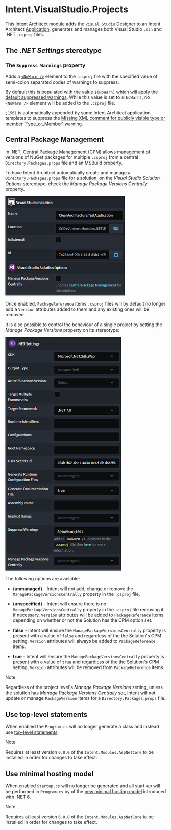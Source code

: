 # Intent.VisualStudio.Projects

This [Intent Architect](https://intentarchitect.com/) module adds the `Visual Studio` [Designer](https://docs.intentarchitect.com/articles/application-development/modelling/about-designers/about-designers.html) to an Intent Architect [Application](https://docs.intentarchitect.com/articles/application-development/applications-and-solutions/about-applications/about-applications.html), generates and manages both Visual Studio `.sln` and .NET `.csproj` files.

## The _.NET Settings_ stereotype

### The `Suppress Warnings` property

Adds  a [`<NoWarn />`](https://learn.microsoft.com/dotnet/csharp/language-reference/compiler-options/errors-warnings#nowarn) element to the `.csproj` file with the specified value of semi-colon separated codes of warnings to suppress.

By default this is populated with the value `$(NoWarn)` which will apply the [default suppressed warnings](https://github.com/dotnet/sdk/blob/2eb6c546931b5bcb92cd3128b93932a980553ea1/src/Tasks/Microsoft.NET.Build.Tasks/targets/Microsoft.NET.Sdk.CSharp.props#L16). While this value is set to `$(NoWarn)`, no `<NoWarn />` element will be added to the `.csproj` file.

`;1561` is automatically appended by some Intent Architect application templates to suppress the [Missing XML comment for publicly visible type or member 'Type_or_Member'](https://learn.microsoft.com/dotnet/csharp/language-reference/compiler-messages/cs1591) warning.

## Central Package Management

In .NET, [Central Package Management (CPM)](https://learn.microsoft.com/nuget/consume-packages/central-package-management) allows management of versions of NuGet packages for multiple `.csproj` from a central `Directory.Packages.props` file and an MSBuild property.

To have Intent Architect automatically create and manage a `Directory.Packages.props` file for a solution, on the _Visual Studio Solution Options_ stereotype, check the _Manage Package Versions Centrally_ property.

![Visual Studio Solution Options Stereotype](images/cpm-solution-stereotype.png)

Once enabled, `PackageReference` items `.csproj` files will by default no longer add a `Version` attributes added to them and any existing ones will be removed.

It is also possible to control the behaviour of a single project by setting the _Manage Package Versions_ property on its stereotype:

![Project .NET Settings stereotype](images/cpm-project-stereotype.png)

The following options are available:

- **(unmanaged)** - Intent will not add, change or remove the `ManagePackageVersionsCentrally` property in the `.csproj` file.

- **(unspecified)** - Intent will ensure there is no `ManagePackageVersionsCentrally` property in the `.csproj` file removing it if necessary. `Version` attributes will be added to `PackageReference` items depending on whether or not the Solution has the CPM option set.

- **false** - Intent will ensure the `ManagePackageVersionsCentrally` property is present with a value of `false` and regardless of the the Solution's CPM setting, `Version` attributes will always be added to `PackageReference` items.

- **true** - Intent will ensure the `ManagePackageVersionsCentrally` property is present with a value of `true` and regardless of the the Solution's CPM setting, `Version` attributes will be removed from `PackageReference` items.

> [!NOTE]
> Regardless of the project level's _Manage Package Versions_ setting, unless the solution has _Manage Package Versions Centrally_ set, Intent will not update or manage `PackageVersion` items for a `Directory.Packages.props` file.

## Use top-level statements

When enabled the `Program.cs` will no longer generate a class and instead use [top-level statements](https://learn.microsoft.com/dotnet/csharp/fundamentals/program-structure/top-level-statements).

> [!NOTE]
> Requires at least version `6.0.0` of the `Intent.Modules.AspNetCore` to be installed in order for changes to take effect.

## Use minimal hosting model

When enabled `Startup.cs` will no longer be generated and all start-up will be performed in `Program.cs` by of the [new minimal hosting model](https://learn.microsoft.com/aspnet/core/migration/50-to-60#use-startup-with-the-new-minimal-hosting-model) introduced with .NET 6.

> [!NOTE]
> Requires at least version `6.0.0` of the `Intent.Modules.AspNetCore` to be installed in order for changes to take effect.

